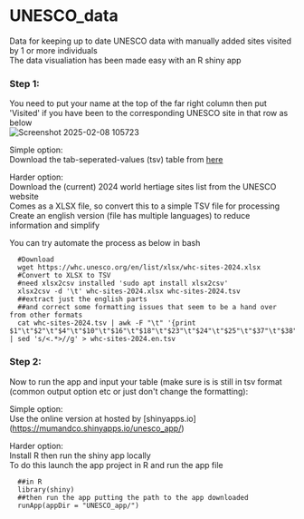 # UNESCO_data
Data for keeping up to date UNESCO data with manually added sites visited by 1 or more individuals <br/>
The data visualiation has been made easy with an R shiny app

### Step 1: <br/>

You need to put your name at the top of the far right column then put 'Visited' if you have been to the corresponding UNESCO site in that row as below <br/>
![Screenshot 2025-02-08 105723](https://github.com/user-attachments/assets/3b892c75-907e-4ad5-bb0a-4838174f7e39)

Simple option: <br/>
Download the tab-seperated-values (tsv) table from [here](https://drive.google.com/file/d/1b35NXsE1byxTfPNQv4frB-2Eol95HAO1/view?usp=sharing) <br/>

Harder option: <br/>
Download the (current) 2024 world hertiage sites list from the UNESCO website <br/>
Comes as a XLSX file, so convert this to a simple TSV file for processing <br/>
Create an english version (file has multiple languages) to reduce information and simplify <br/>

You can try automate the process as below in bash

      #Download
      wget https://whc.unesco.org/en/list/xlsx/whc-sites-2024.xlsx
      #Convert to XLSX to TSV
      #need xlsx2csv installed 'sudo apt install xlsx2csv'
      xlsx2csv -d '\t' whc-sites-2024.xlsx whc-sites-2024.tsv
      ##extract just the english parts
      ##and correct some formatting issues that seem to be a hand over from other formats
      cat whc-sites-2024.tsv | awk -F "\t" '{print $1"\t"$2"\t"$4"\t"$10"\t"$16"\t"$18"\t"$23"\t"$24"\t"$25"\t"$37"\t"$38"\t"$39"\t"$45"\t"$47"\t"$48}' | sed 's/<.*>//g' > whc-sites-2024.en.tsv
      
### Step 2: <br/>      
Now to run the app and input your table (make sure is is still in tsv format (common output option etc or just don't change the formatting):

Simple option: <br/>
Use the online version at hosted by [shinyapps.io] (https://mumandco.shinyapps.io/unesco_app/) <br/>

Harder option: <br/>
Install R then run the shiny app locally <br/>
To do this launch the app project in R and run the app file

      ##in R
      library(shiny)
      ##then run the app putting the path to the app downloaded
      runApp(appDir = "UNESCO_app/")


